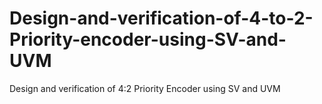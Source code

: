 # Design-and-verification-of-4-to-2-Priority-encoder-using-SV-and-UVM
Design and verification of 4:2 Priority Encoder using SV and UVM 
